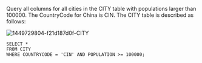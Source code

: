 Query all columns for all  cities in the CITY table with populations larger than 100000. The CountryCode for China is CIN.
The CITY table is described as follows:

![1449729804-f21d187d0f-CITY](https://github.com/user-attachments/assets/ca307a53-97f7-4142-bba3-988592b9e828)


```
SELECT *
FROM CITY
WHERE COUNTRYCODE = 'CIN' AND POPULATION >= 100000;
```
